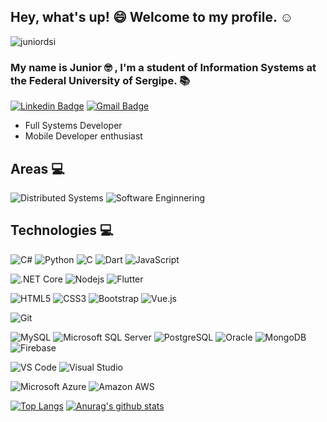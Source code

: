 <!--
**juniordsi/juniordsi** is a ✨ _special_ ✨ repository because its `README.md` (this file) appears on your GitHub profile.

Here are some ideas to get you started:

- 🔭 I’m currently working on ...
- 🌱 I’m currently learning ...
- 👯 I’m looking to collaborate on ...
- 🤔 I’m looking for help with ...
- 💬 Ask me about ...
- 📫 How to reach me: ...
- 😄 Pronouns: ...
- ⚡ Fun fact: ...
-->
## Hey, what's up! :smile: Welcome to my profile. :relaxed:
<p align="left"> <img src="https://komarev.com/ghpvc/?username=juniordsi" alt="juniordsi" /> </p>

### My name is Junior :nerd_face: , I'm a student of Information Systems at the Federal University of Sergipe. 📚


[![Linkedin Badge](https://img.shields.io/badge/Linkedin-blue?style=flat-square&logo=Linkedin&logoColor=white&link=https://www.linkedin.com/in/dev-juniorsantos)](https://www.linkedin.com/in/dev-juniorsantos)
[![Gmail Badge](https://img.shields.io/badge/Gmail-red?style=flat_square&logo=Gmail&logoColor=white)](mailto:juniordev.si@gmail.com)

- Full Systems Developer
- Mobile Developer enthusiast

## Areas :computer:

![Distributed Systems](https://img.shields.io/badge/Distributed-Systems-007396?style=flat-square&logo&logoColor=purple)
![Software Enginnering](https://img.shields.io/badge/-Software_Enginnering-007396?style=flat-square&logo&logoColor=purple)

## Technologies :computer:

![C#](https://img.shields.io/badge/-C_Sharp-blue?style=flat-square&logo=C-Sharp)
![Python](https://img.shields.io/badge/-Python-007396?style=flat-square&logo=python&logoColor=yellow)
![C](https://img.shields.io/badge/-C-007396?style=flat-square&logo=c)
![Dart](https://img.shields.io/badge/-Dart-007396?style=flat-square&logo=dart)
![JavaScript](https://img.shields.io/badge/-JavaScript-black?style=flat-square&logo=javascript)

![.NET Core](https://img.shields.io/badge/-.Net%20Core-333?style=flat-square&logo=dotnet&logoColor=blue)
![Nodejs](https://img.shields.io/badge/-Nodejs-339933?style=flat-square&logo=Node.js&logoColor=white)
![Flutter](https://img.shields.io/badge/-Flutter-blue?style=flat-square&logo=flutter)

![HTML5](https://img.shields.io/badge/-HTML5-E34F26?style=flat-square&logo=html5&logoColor=white)
![CSS3](https://img.shields.io/badge/-CSS3-1572B6?style=flat-square&logo=css3)
![Bootstrap](https://img.shields.io/badge/-Bootstrap-563D7C?style=flat-square&logo=bootstrap)
![Vue.js](https://img.shields.io/badge/-VueJs-FFF?style=flat-square&logo=vue.js)

![Git](https://img.shields.io/badge/-Git-black?style=flat-square&logo=git)

![MySQL](https://img.shields.io/badge/-MySQL-4479A1?style=flat-square&logo=mysql&logoColor=white)
![Microsoft SQL Server](https://img.shields.io/badge/-SQL%20Server-CC2927?style=flat-square&logo=microsoft-sql-server&logoColor=white)
![PostgreSQL](https://img.shields.io/badge/-Oracle-336791?style=flat-square&logo=postgresql)
![Oracle](https://img.shields.io/badge/Amazon%20AWS-232F3E?style=flat-square&logo=amazon-aws)
![MongoDB](https://img.shields.io/badge/-MongoDB-black?style=flat-square&logo=mongodb)
![Firebase](https://img.shields.io/badge/-Firebase?style=flat-square&logo=firebase)

![VS Code](https://img.shields.io/badge/-VS_Code-blue?style=flat-square&logo=visual-studio-code)
![Visual Studio](https://img.shields.io/badge/-VisualStudio-visual?style=flat-square&logo=visual-studio&logoColor=purple&color=white)

![Microsoft Azure](https://img.shields.io/badge/MICROSOFT%20AZURE-232F3E?style=flat-square&logo=microsoft-azure)
![Amazon AWS](https://img.shields.io/badge/Amazon%20AWS-232F3E?style=flat-square&logo=amazon-aws)


[![Top Langs](https://github-readme-stats.vercel.app/api/top-langs/?username=juniordsi&langs_count=10&layout=compact&theme=dark)](https://github.com/anuraghazra/github-readme-stats)   [![Anurag's github stats](https://github-readme-stats.vercel.app/api?username=juniordsi&show_icons=true&theme=dark)](https://github.com/anuraghazra/github-readme-stats)



<!-- 
https://docs.github.com/en/github/setting-up-and-managing-organizations-and-teams

https://gist.github.com/rxaviers/7360908

-->
